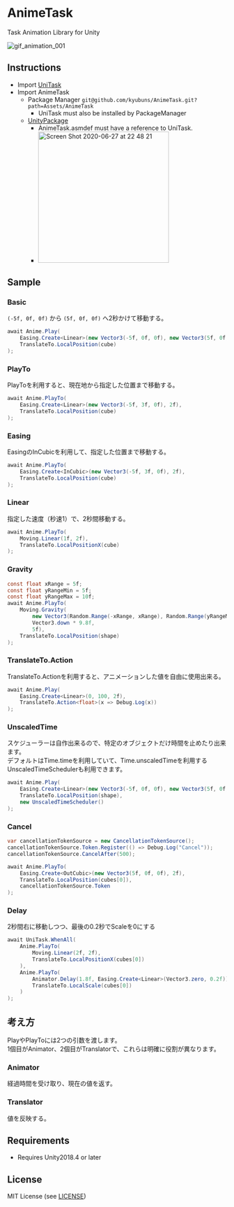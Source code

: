# AnimeTask

Task Animation Library for Unity

![gif_animation_001](https://user-images.githubusercontent.com/961165/85936316-77f1e180-b934-11ea-9614-9d1aa152bd41.gif)

## Instructions

- Import [UniTask](https://github.com/Cysharp/UniTask)
- Import AnimeTask
    - Package Manager `git@github.com/kyubuns/AnimeTask.git?path=Assets/AnimeTask`
        - UniTask must also be installed by PackageManager
    - [UnityPackage](https://github.com/kyubuns/AnimeTask/releases)
        - AnimeTask.asmdef must have a reference to UniTask.
        - <img width="300" alt="Screen Shot 2020-06-27 at 22 48 21" src="https://user-images.githubusercontent.com/961165/85923709-51965c80-b8c8-11ea-8c3a-f0b321d0d4ab.png">

## Sample

### Basic

`(-5f, 0f, 0f)` から `(5f, 0f, 0f)` へ2秒かけて移動する。

```csharp
await Anime.Play(
    Easing.Create<Linear>(new Vector3(-5f, 0f, 0f), new Vector3(5f, 0f, 0f), 2f),
    TranslateTo.LocalPosition(cube)
);
```

### PlayTo

PlayToを利用すると、現在地から指定した位置まで移動する。

```csharp
await Anime.PlayTo(
    Easing.Create<Linear>(new Vector3(-5f, 3f, 0f), 2f),
    TranslateTo.LocalPosition(cube)
);
```

### Easing

EasingのInCubicを利用して、指定した位置まで移動する。

```csharp
await Anime.PlayTo(
    Easing.Create<InCubic>(new Vector3(-5f, 3f, 0f), 2f),
    TranslateTo.LocalPosition(cube)
);
```

### Linear

指定した速度（秒速1）で、2秒間移動する。

```csharp
await Anime.PlayTo(
    Moving.Linear(1f, 2f),
    TranslateTo.LocalPositionX(cube)
);
```

### Gravity

```csharp
const float xRange = 5f;
const float yRangeMin = 5f;
const float yRangeMax = 10f;
await Anime.PlayTo(
    Moving.Gravity(
        new Vector3(Random.Range(-xRange, xRange), Random.Range(yRangeMin, yRangeMax)),
        Vector3.down * 9.8f,
        5f),
    TranslateTo.LocalPosition(shape)
);
```

### TranslateTo.Action

TranslateTo.Actionを利用すると、アニメーションした値を自由に使用出来る。

```csharp
await Anime.Play(
    Easing.Create<Linear>(0, 100, 2f),
    TranslateTo.Action<float>(x => Debug.Log(x))
);
```

### UnscaledTime

スケジューラーは自作出来るので、特定のオブジェクトだけ時間を止めたり出来ます。  
デフォルトはTime.timeを利用していて、Time.unscaledTimeを利用するUnscaledTimeSchedulerも利用できます。

```csharp
await Anime.Play(
    Easing.Create<Linear>(new Vector3(-5f, 0f, 0f), new Vector3(5f, 0f, 0f), 2f),
    TranslateTo.LocalPosition(shape),
    new UnscaledTimeScheduler()
);
```

### Cancel

```csharp
var cancellationTokenSource = new CancellationTokenSource();
cancellationTokenSource.Token.Register(() => Debug.Log("Cancel"));
cancellationTokenSource.CancelAfter(500);

await Anime.PlayTo(
    Easing.Create<OutCubic>(new Vector3(5f, 0f, 0f), 2f),
    TranslateTo.LocalPosition(cubes[0]),
    cancellationTokenSource.Token
);
```

### Delay

2秒間右に移動しつつ、最後の0.2秒でScaleを0にする

```csharp
await UniTask.WhenAll(
    Anime.PlayTo(
        Moving.Linear(2f, 2f),
        TranslateTo.LocalPositionX(cubes[0])
    ),
    Anime.PlayTo(
        Animator.Delay(1.8f, Easing.Create<Linear>(Vector3.zero, 0.2f)),
        TranslateTo.LocalScale(cubes[0])
    )
);
```

## 考え方

PlayやPlayToには2つの引数を渡します。  
1個目がAnimator、2個目がTranslatorで、これらは明確に役割が異なります。

### Animator

経過時間を受け取り、現在の値を返す。

### Translator

値を反映する。

## Requirements

- Requires Unity2018.4 or later

## License

MIT License (see [LICENSE](LICENSE))

